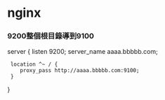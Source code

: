 # nginx

### 9200整個根目錄導到9100
server {
     listen 9200;
     server_name aaaa.bbbbb.com;

     location ^~ / {
        proxy_pass http://aaaa.bbbbb.com:9100;
     }

}
